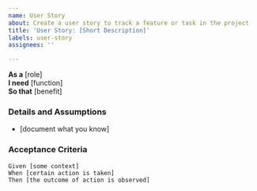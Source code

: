 ```yaml
---
name: User Story
about: Create a user story to track a feature or task in the project
title: 'User Story: [Short Description]'
labels: user-story
assignees: ''

---
```


**As a** [role]  
**I need** [function]  
**So that** [benefit]  

### Details and Assumptions
* [document what you know]

### Acceptance Criteria
```gherkin
Given [some context]
When [certain action is taken]
Then [the outcome of action is observed]
